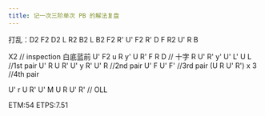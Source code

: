 ```yaml
---
title: 记一次三阶单次 PB 的解法复盘
---
```


打乱：D2 F2 D2 L R2 B2 L B2 F2 R' U' F2 R' D F R2 U' R B

X2 // inspection 白底蓝前
U' F2 u R y' U R' F R D // 十字
R U' R' y' U' L' U L  //1st pair
U' R U R' U' y R' U' R //2nd pair
U' F U' F' //3rd pair
(U R U' R') x 3 //4th pair

U' r U R' U' M U R U' R' // OLL

ETM:54
ETPS:7.51